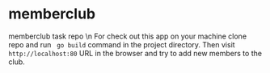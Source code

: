 # memberclub
memberclub task repo \n
For check out this app on your machine clone  repo and run ``` go build```  command in the project directory. Then visit `http://localhost:80` URL in the browser and try to add new members to the club.

